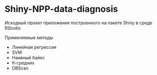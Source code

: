 # Shiny-NPP-data-diagnosis

Исходный проект приложения построенного на пакете Shiny в среде RStudio

Применяемые методы

* Линейная регрессия
* SVM
* Наивный байес
* К-средних
* DBScan
